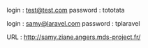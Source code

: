 login : test@test.com
password : tototata

login : samy@laravel.com
password : tplaravel


URL : http://samy.ziane.angers.mds-project.fr/